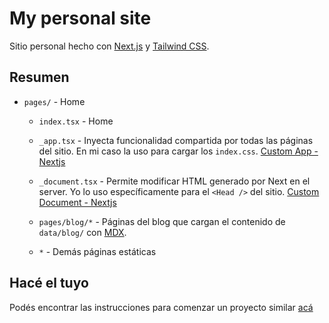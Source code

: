 # My personal site

Sitio personal hecho con [Next.js](https://nextjs.org/) y [Tailwind CSS](https://tailwindcss.com).

## Resumen

-   `pages/` - Home

    -   `index.tsx` - Home

    -   `_app.tsx` - Inyecta funcionalidad compartida por todas las páginas del sitio. En mi caso la uso para cargar los `index.css`. [Custom App - Nextjs](https://nextjs.org/docs/advanced-features/custom-app)

    -   `_document.tsx` - Permite modificar HTML generado por Next en el server. Yo lo uso específicamente para el `<Head />` del sitio. [Custom Document - Nextjs](https://nextjs.org/docs/advanced-features/custom-document)

    -   `pages/blog/*` - Páginas del blog que cargan el contenido de `data/blog/` con [MDX](https://github.com/mdx-js/mdx).

    -   `*` - Demás páginas estáticas

## Hacé el tuyo

Podés encontrar las instrucciones para comenzar un proyecto similar [acá](https://github.com/zeit/next.js/tree/canary/examples/with-tailwindcss)
